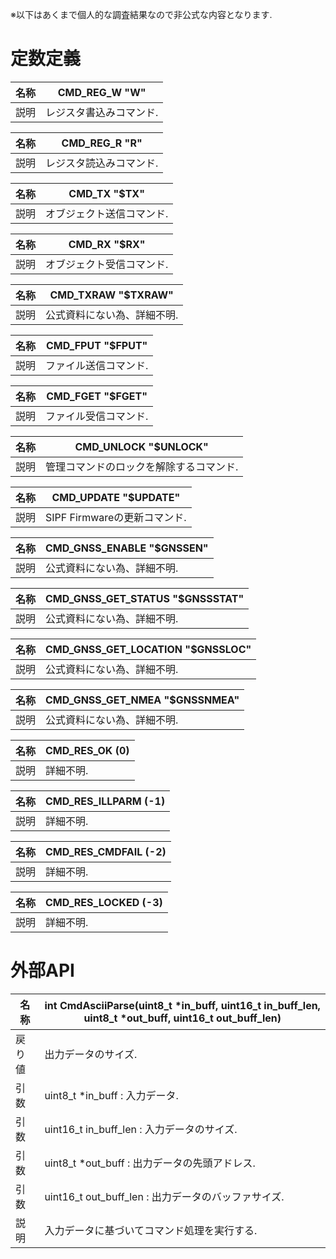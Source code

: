 ※以下はあくまで個人的な調査結果なので非公式な内容となります.  

# 定数定義

|名称   |CMD_REG_W "W"              |
|---    |---                        |
|説明   |レジスタ書込みコマンド.    |

|名称   |CMD_REG_R "R"              |
|---    |---                        |
|説明   |レジスタ読込みコマンド.    |

|名称   |CMD_TX "$TX"               |
|---    |---                        |
|説明   |オブジェクト送信コマンド.  |

|名称   |CMD_RX "$RX"               |
|---    |---                        |
|説明   |オブジェクト受信コマンド.  |

|名称   |CMD_TXRAW "$TXRAW"             |
|---    |---                            |
|説明   |公式資料にない為、詳細不明.    |

|名称   |CMD_FPUT "$FPUT"       |
|---    |---                    |
|説明   |ファイル送信コマンド.  |

|名称   |CMD_FGET "$FGET"       |
|---    |---                    |
|説明   |ファイル受信コマンド.  |

|名称   |CMD_UNLOCK "$UNLOCK"                       |
|---    |---                                        |
|説明   |管理コマンドのロックを解除するコマンド.    |

|名称   |CMD_UPDATE "$UPDATE"           |
|---    |---                            |
|説明   |SIPF Firmwareの更新コマンド.   |

|名称   |CMD_GNSS_ENABLE "$GNSSEN"      |
|---    |---                            |
|説明   |公式資料にない為、詳細不明.    |

|名称   |CMD_GNSS_GET_STATUS "$GNSSSTAT"    |
|---    |---                                |
|説明   |公式資料にない為、詳細不明.        |

|名称   |CMD_GNSS_GET_LOCATION "$GNSSLOC"   |
|---    |---                                |
|説明   |公式資料にない為、詳細不明.        |

|名称   |CMD_GNSS_GET_NMEA "$GNSSNMEA"  |
|---    |---                            |
|説明   |公式資料にない為、詳細不明.    |

|名称   |CMD_RES_OK (0)         |
|---    |---                    |
|説明   |詳細不明.              |

|名称   |CMD_RES_ILLPARM (-1)   |
|---    |---                    |
|説明   |詳細不明.              |

|名称   |CMD_RES_CMDFAIL (-2)   |
|---    |---                    |
|説明   |詳細不明.              |

|名称   |CMD_RES_LOCKED (-3)    |
|---    |---                    |
|説明   |詳細不明.              |

# 外部API

|名称   |int CmdAsciiParse(uint8_t *in_buff, uint16_t in_buff_len, uint8_t *out_buff, uint16_t out_buff_len)|
|---    |---                                                                                                |
|戻り値 |出力データのサイズ.                                                                                |
|引数   |uint8_t *in_buff : 入力データ.                                                                     |
|引数   |uint16_t in_buff_len : 入力データのサイズ.                                                         |
|引数   |uint8_t *out_buff : 出力データの先頭アドレス.                                                      |
|引数   |uint16_t out_buff_len : 出力データのバッファサイズ.                                                |
|説明   |入力データに基づいてコマンド処理を実行する.                                                        |

